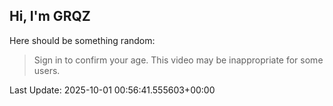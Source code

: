 ## Hi, I'm GRQZ
Here should be something random:  
> Sign in to confirm your age. This video may be inappropriate for some users.


Last Update: 2025-10-01 00:56:41.555603+00:00
